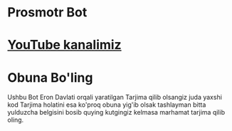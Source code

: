 # Prosmotr Bot

# [YouTube kanalimiz](https://www.youtube.com/watch?v=aFDDriV6Fqo)
# Obuna Bo'ling

Ushbu Bot Eron Davlati orqali yaratilgan Tarjima qilib olsangiz juda yaxshi kod Tarjima holatini esa ko'proq obuna yig'ib olsak tashlayman bitta yulduzcha belgisini bosib quying kutgingiz kelmasa marhamat tarjima qilib oling.


